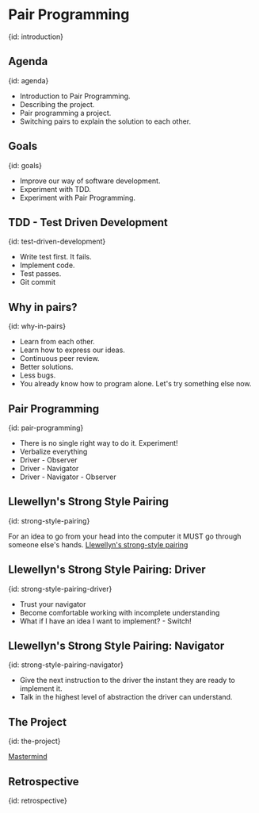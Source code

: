 # Pair Programming
{id: introduction}

## Agenda
{id: agenda}

* Introduction to Pair Programming.
* Describing the project.
* Pair programming a project.
* Switching pairs to explain the solution to each other.

## Goals
{id: goals}

* Improve our way of software development.
* Experiment with TDD.
* Experiment with Pair Programming.

## TDD - Test Driven Development
{id: test-driven-development}

* Write test first. It fails.
* Implement code.
* Test passes.
* Git commit

## Why in pairs?
{id: why-in-pairs}

* Learn from each other.
* Learn how to express our ideas.
* Continuous peer review.
* Better solutions.
* Less bugs.
* You already know how to program alone. Let's try something else now.

## Pair Programming
{id: pair-programming}

* There is no single right way to do it. Experiment!
* Verbalize everything
* Driver - Observer
* Driver - Navigator
* Driver - Navigator - Observer

## Llewellyn's Strong Style Pairing
{id: strong-style-pairing}

For an idea to go from your head into the computer it MUST go through someone else's hands.
[Llewellyn's strong-style pairing](http://llewellynfalco.blogspot.com/2014/06/llewellyns-strong-style-pairing.html)

## Llewellyn's Strong Style Pairing: Driver
{id: strong-style-pairing-driver}

* Trust your navigator
* Become comfortable working with incomplete understanding
* What if I have an idea I want to implement? - Switch!

## Llewellyn's Strong Style Pairing: Navigator
{id: strong-style-pairing-navigator}

* Give the next instruction to the driver the instant they are ready to implement it.
* Talk in the highest level of abstraction the driver can understand.

## The Project
{id: the-project}

[Mastermind](https://en.wikipedia.org/wiki/Mastermind_(board_game))

## Retrospective
{id: retrospective}


